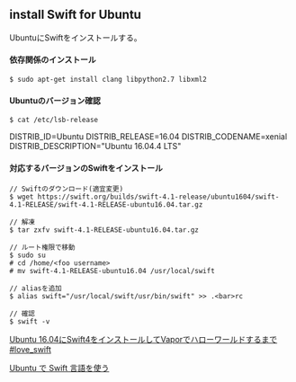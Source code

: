 ## install Swift for Ubuntu

UbuntuにSwiftをインストールする。

#### 依存関係のインストール

```
$ sudo apt-get install clang libpython2.7 libxml2
```

#### Ubuntuのバージョン確認

```
$ cat /etc/lsb-release
```

DISTRIB_ID=Ubuntu
DISTRIB_RELEASE=16.04
DISTRIB_CODENAME=xenial
DISTRIB_DESCRIPTION="Ubuntu 16.04.4 LTS"

#### 対応するバージョンのSwiftをインストール

```
// Swiftのダウンロード(適宜変更)
$ wget https://swift.org/builds/swift-4.1-release/ubuntu1604/swift-4.1-RELEASE/swift-4.1-RELEASE-ubuntu16.04.tar.gz

// 解凍
$ tar zxfv swift-4.1-RELEASE-ubuntu16.04.tar.gz

// ルート権限で移動
$ sudo su
# cd /home/<foo username>
# mv swift-4.1-RELEASE-ubuntu16.04 /usr/local/swift

// aliasを追加
$ alias swift="/usr/local/swift/usr/bin/swift" >> .<bar>rc

// 確認
$ swift -v
```

[Ubuntu 16.04にSwift4をインストールしてVaporでハローワールドするまで #love_swift](https://qiita.com/n0bisuke/items/f62e8f425fc20ede6ffc)

[Ubuntu で Swift 言語を使う](http://dotnsf.blog.jp/archives/1065265997.html)
